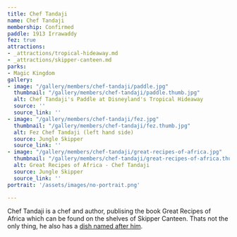 ```yaml
---
title: Chef Tandaji
name: Chef Tandaji
membership: Confirmed
paddle: 1913 Irrawaddy
fez: true
attractions:
- _attractions/tropical-hideaway.md
- _attractions/skipper-canteen.md
parks:
- Magic Kingdom
gallery:
- image: "/gallery/members/chef-tandaji/paddle.jpg"
  thumbnail: "/gallery/members/chef-tandaji/paddle.thumb.jpg"
  alt: Chef Tandaji's Paddle at Disneyland's Tropical Hideaway
  source: ''
  source_link: ''
- image: "/gallery/members/chef-tandaji/fez.jpg"
  thumbnail: "/gallery/members/chef-tandaji/fez.thumb.jpg"
  alt: Fez Chef Tandaji (left hand side)
  source: Jungle Skipper
  source_link: ''
- image: "/gallery/members/chef-tandaji/great-recipes-of-africa.jpg"
  thumbnail: "/gallery/members/chef-tandaji/great-recipes-of-africa.thumb.jpg"
  alt: Great Recipes of Africa - Chef Tandaji
  source: Jungle Skipper
  source_link: ''
portrait: '/assets/images/no-portrait.png'

---
```

Chef Tandaji is a chef and author, publising the book Great Recipes of Africa which can be found on the shelves of Skipper Canteen. Thats not the only thing, he also has a [dish named after him](https://disneyworld.disney.go.com/en_GB/dining/magic-kingdom/jungle-navigation-skipper-canteen/menus/).